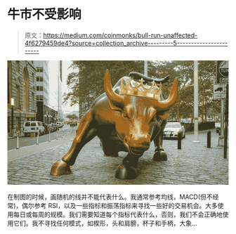 # 牛市不受影响

> 原文：<https://medium.com/coinmonks/bull-run-unaffected-4f6279459de4?source=collection_archive---------5----------------------->

![](img/055ab945ba4f78f6287c9c60de8a30e9.png)

在制图的时候，画随机的线并不能代表什么。我通常参考均线，MACD(但不经常)，偶尔参考 RSI，以及一些指标和振荡指标来寻找一些好的交易机会。大多使用每日或每周的规模。我们需要知道每个指标代表什么，否则，我们不会正确地使用它们。我不寻找任何模式，如楔形，头和肩膀，杯子和手柄，大象…